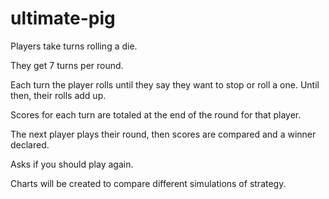 # ultimate-pig

Players take turns rolling a die.

They get 7 turns per round.

Each turn the player rolls until they say they want to stop or roll a one. Until then, their rolls add up.

Scores for each turn are totaled at the end of the round for that player.

The next player plays their round, then scores are compared and a winner declared.

Asks if you should play again.

Charts will be created to compare different simulations of strategy.
